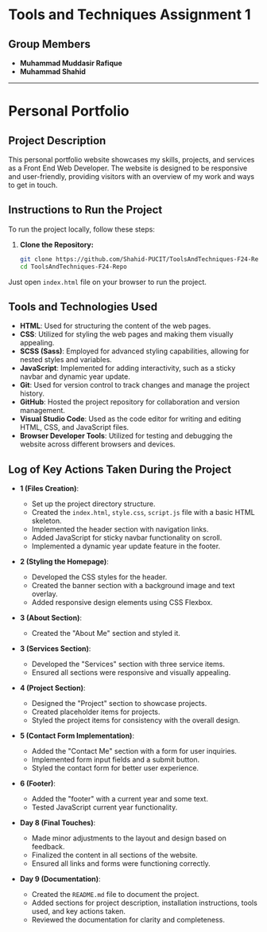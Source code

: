 # Tools and Techniques Assignment 1

## Group Members
- **Muhammad Muddasir Rafique**
- **Muhammad Shahid**

---

# Personal Portfolio

## Project Description
This personal portfolio website showcases my skills, projects, and services as a Front End Web Developer. The website is designed to be responsive and user-friendly, providing visitors with an overview of my work and ways to get in touch.

## Instructions to Run the Project
To run the project locally, follow these steps:

1. **Clone the Repository:**
   ```bash
   git clone https://github.com/Shahid-PUCIT/ToolsAndTechniques-F24-Repo
   cd ToolsAndTechniques-F24-Repo

Just open `index.html` file on your browser to run the project.

## Tools and Technologies Used
- **HTML**: Used for structuring the content of the web pages.
- **CSS**: Utilized for styling the web pages and making them visually appealing.
- **SCSS (Sass)**: Employed for advanced styling capabilities, allowing for nested styles and variables.
- **JavaScript**: Implemented for adding interactivity, such as a sticky navbar and dynamic year update.
- **Git**: Used for version control to track changes and manage the project history.
- **GitHub**: Hosted the project repository for collaboration and version management.
- **Visual Studio Code**: Used as the code editor for writing and editing HTML, CSS, and JavaScript files.
- **Browser Developer Tools**: Utilized for testing and debugging the website across different browsers and devices.

## Log of Key Actions Taken During the Project
- **1 (Files Creation)**:
  - Set up the project directory structure.
  - Created the `index.html`, `style.css`, `script.js` file with a basic HTML skeleton.
  - Implemented the header section with navigation links.
  - Added JavaScript for sticky navbar functionality on scroll.
  - Implemented a dynamic year update feature in the footer.

- **2 (Styling the Homepage)**:
  - Developed the CSS styles for the header.
  - Created the banner section with a background image and text overlay.
  - Added responsive design elements using CSS Flexbox.

- **3 (About Section)**:
  - Created the "About Me" section and styled it.

- **3 (Services Section)**:
  - Developed the "Services" section with three service items.
  - Ensured all sections were responsive and visually appealing.

- **4 (Project Section)**:
  - Designed the "Project" section to showcase projects.
  - Created placeholder items for projects.
  - Styled the project items for consistency with the overall design.

- **5 (Contact Form Implementation)**:
  - Added the "Contact Me" section with a form for user inquiries.
  - Implemented form input fields and a submit button.
  - Styled the contact form for better user experience.

- **6 (Footer)**:
  - Added the "footer" with a current year and some text.
  - Tested JavaScript current year functionality.

- **Day 8 (Final Touches)**:
  - Made minor adjustments to the layout and design based on feedback.
  - Finalized the content in all sections of the website.
  - Ensured all links and forms were functioning correctly.

- **Day 9 (Documentation)**:
  - Created the `README.md` file to document the project.
  - Added sections for project description, installation instructions, tools used, and key actions taken.
  - Reviewed the documentation for clarity and completeness.